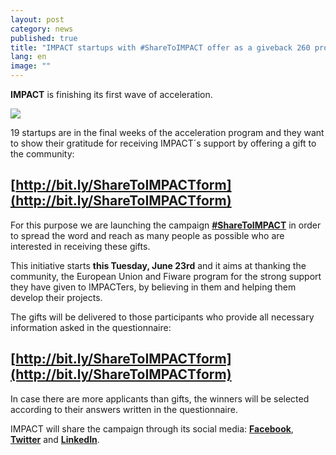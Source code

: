 ```yaml
---
layout: post
category: news
published: true
title: "IMPACT startups with #ShareToIMPACT offer as a giveback 260 products for free for a value of 90.000€"
lang: en
image: ""
---
```


**IMPACT** is finishing its first wave of acceleration. 

[![]({{site.baseurl}}/http://www.impact-accelerator.com/assets/sharetoimpact-up1.jpg)](HTTP://BIT.LY/SHARETOIMPACTFORM)

19 startups are in the final weeks of the acceleration program and they want to show their gratitude for receiving IMPACT´s support by offering a gift to the community: 

## [http://bit.ly/ShareToIMPACTform](http://bit.ly/ShareToIMPACTform)

For this purpose we are launching the campaign [**#ShareToIMPACT**](http://bit.ly/ShareToIMPACTform) in order to spread the word and reach as many people as possible who are interested in receiving these gifts.

This initiative starts **this Tuesday, June 23rd** and it aims at thanking the community, the European Union and Fiware program for the strong support they have given to IMPACTers, by believing in them and helping them develop their projects.

The gifts will be delivered to those participants who provide all necessary information asked in the questionnaire: 

## [http://bit.ly/ShareToIMPACTform](http://bit.ly/ShareToIMPACTform)

In case there are more applicants than gifts, the winners will be selected according to their answers written in the questionnaire.

IMPACT will share the campaign through its social media: 
[**Facebook**](https://www.facebook.com/ImpactAcc "FACEBOOK IMPACT"), [**Twitter**](https://twitter.com/IMPACT_acc "TWITTER IMPACT") and [**LinkedIn**](https://www.linkedin.com/company/impact-accelerator "LINKEDIN IMPACT").

